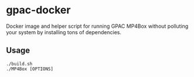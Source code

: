 # gpac-docker

Docker image and helper script for running GPAC MP4Box without polluting your system
by installing tons of dependencies.

## Usage

```shell
./build.sh
./MP4Box [OPTIONS]
```
